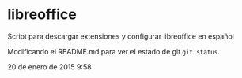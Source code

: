 # libreoffice
Script para descargar extensiones y configurar libreoffice en español

Modificando el README.md para ver el estado de git `git status`.

20 de enero de 2015 9:58